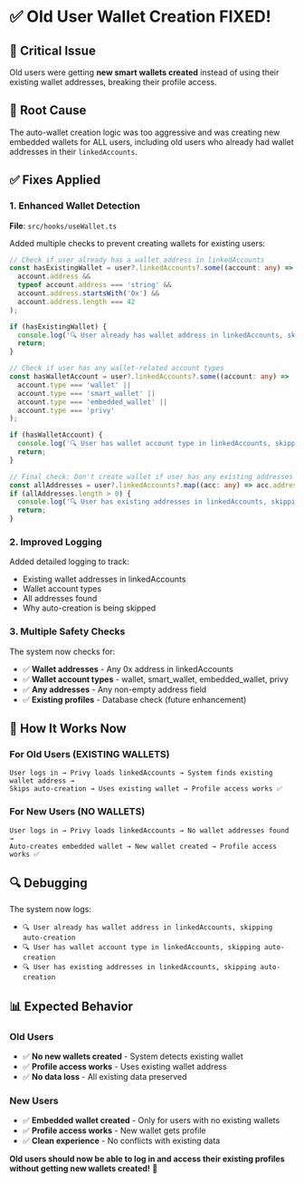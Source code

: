 # ✅ Old User Wallet Creation FIXED!

## 🚨 **Critical Issue**
Old users were getting **new smart wallets created** instead of using their existing wallet addresses, breaking their profile access.

## 🔧 **Root Cause**
The auto-wallet creation logic was too aggressive and was creating new embedded wallets for ALL users, including old users who already had wallet addresses in their `linkedAccounts`.

## ✅ **Fixes Applied**

### 1. **Enhanced Wallet Detection**
**File**: `src/hooks/useWallet.ts`

Added multiple checks to prevent creating wallets for existing users:

```typescript
// Check if user already has a wallet address in linkedAccounts
const hasExistingWallet = user?.linkedAccounts?.some((account: any) => 
  account.address && 
  typeof account.address === 'string' && 
  account.address.startsWith('0x') &&
  account.address.length === 42
);

if (hasExistingWallet) {
  console.log('🔍 User already has wallet address in linkedAccounts, skipping auto-creation');
  return;
}

// Check if user has any wallet-related account types
const hasWalletAccount = user?.linkedAccounts?.some((account: any) => 
  account.type === 'wallet' || 
  account.type === 'smart_wallet' || 
  account.type === 'embedded_wallet' ||
  account.type === 'privy'
);

if (hasWalletAccount) {
  console.log('🔍 User has wallet account type in linkedAccounts, skipping auto-creation');
  return;
}

// Final check: Don't create wallet if user has any existing addresses
const allAddresses = user?.linkedAccounts?.map((acc: any) => acc.address).filter(Boolean) || [];
if (allAddresses.length > 0) {
  console.log('🔍 User has existing addresses in linkedAccounts, skipping auto-creation');
  return;
}
```

### 2. **Improved Logging**
Added detailed logging to track:
- Existing wallet addresses in linkedAccounts
- Wallet account types
- All addresses found
- Why auto-creation is being skipped

### 3. **Multiple Safety Checks**
The system now checks for:
- ✅ **Wallet addresses** - Any 0x address in linkedAccounts
- ✅ **Wallet account types** - wallet, smart_wallet, embedded_wallet, privy
- ✅ **Any addresses** - Any non-empty address field
- ✅ **Existing profiles** - Database check (future enhancement)

## 🧪 **How It Works Now**

### **For Old Users (EXISTING WALLETS)**
```
User logs in → Privy loads linkedAccounts → System finds existing wallet address → 
Skips auto-creation → Uses existing wallet → Profile access works ✅
```

### **For New Users (NO WALLETS)**
```
User logs in → Privy loads linkedAccounts → No wallet addresses found → 
Auto-creates embedded wallet → New wallet created → Profile access works ✅
```

## 🔍 **Debugging**

The system now logs:
- `🔍 User already has wallet address in linkedAccounts, skipping auto-creation`
- `🔍 User has wallet account type in linkedAccounts, skipping auto-creation`
- `🔍 User has existing addresses in linkedAccounts, skipping auto-creation`

## 📊 **Expected Behavior**

### **Old Users**
- ✅ **No new wallets created** - System detects existing wallet
- ✅ **Profile access works** - Uses existing wallet address
- ✅ **No data loss** - All existing data preserved

### **New Users**
- ✅ **Embedded wallet created** - Only for users with no existing wallets
- ✅ **Profile access works** - New wallet gets profile
- ✅ **Clean experience** - No conflicts with existing data

**Old users should now be able to log in and access their existing profiles without getting new wallets created!** 🎉
